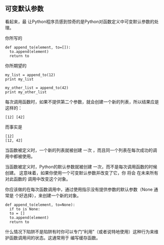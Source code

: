## 可变默认参数

看起来，最 让Python程序员感到惊奇的是Python对函数定义中可变默认参数的处理。

你所写的

```
def append_to(element, to=[]):
  to.append(element)
  return to
```

你所期望的

```
my_list = append_to(12)
print my_list
​
my_other_list = append_to(42)
print my_other_list
```

每次调用函数时，如果不提供第二个参数，就会创建一个新的列表，所以结果应是这样的：

```
[12] [42]
```

而事实是

```
[12]
[12, 42]
```

当函数被定义时，一个新的列表就被创建 一次 ，而且同一个列表在每次成功的调用中都被使用。

当函数被定义时，Python的默认参数就被创建 一次，而不是每次调用函数的时候创建。 这意味着，如果你使用一个可变默认参数并改变了它，你 将会 在未来所有对此函数的 调用中改变这个对象。

你应该做的在每次函数调用中，通过使用指示没有提供参数的默认参数（None 通常是 个好选择），来创建一个新的对象。

```
def append_to(element, to=None):
  if to is None:
  to = []
  to.append(element)
  return to
```

什么情况下陷阱不是陷阱有时你可以专门“利用”（或者说特地使用）这种行为来维护函数调用间的状态。这通常用于 编写缓存函数。

